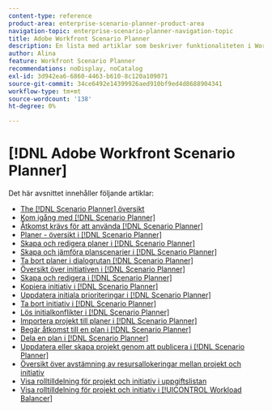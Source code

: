 ```yaml
---
content-type: reference
product-area: enterprise-scenario-planner-product-area
navigation-topic: enterprise-scenario-planner-navigation-topic
title: Adobe Workfront Scenario Planner
description: En lista med artiklar som beskriver funktionaliteten i Workfront Scenario Planner.
author: Alina
feature: Workfront Scenario Planner
recommendations: noDisplay, noCatalog
exl-id: 3d942ea6-6860-4463-b610-8c120a109071
source-git-commit: 34ce6492e14399926aed910bf9ed4d8688904341
workflow-type: tm+mt
source-wordcount: '138'
ht-degree: 0%

---
```


# [!DNL Adobe Workfront Scenario Planner]

Det här avsnittet innehåller följande artiklar:

* [The [!DNL Scenario Planner] översikt](../scenario-planner/scenario-planner-overview.md)
* [Kom igång med [!DNL Scenario Planner]](../scenario-planner/get-started-with-scenario-planning.md)
* [Åtkomst krävs för att använda [!DNL Scenario Planner]](../scenario-planner/access-needed-to-use-sp.md)
* [Planer - översikt i [!DNL Scenario Planner]](../scenario-planner/plans-overview.md)
* [Skapa och redigera planer i [!DNL Scenario Planner]](../scenario-planner/create-and-edit-plans.md)
* [Skapa och jämföra planscenarier i [!DNL Scenario Planner]](../scenario-planner/create-and-compare-scenarios-for-a-plan.md)
* [Ta bort planer i dialogrutan [!DNL Scenario Planner]](../scenario-planner/delete-plans.md)
* [Översikt över initiativen i [!DNL Scenario Planner]](../scenario-planner/initiatives-overview.md)
* [Skapa och redigera i [!DNL Scenario Planner]](../scenario-planner/create-and-edit-initiatives.md)
* [Kopiera initiativ i [!DNL Scenario Planner]](../scenario-planner/copy-initiatives.md)
* [Uppdatera initiala prioriteringar i [!DNL Scenario Planner]](../scenario-planner/prioritize-initiatives.md)
* [Ta bort initiativ i [!DNL Scenario Planner]](../scenario-planner/delete-initiatives.md)
* [Lös initialkonflikter i [!DNL Scenario Planner]](../scenario-planner/resolve-conflicts-in-sp.md)
* [Importera projekt till planer i [!DNL Scenario Planner]](../scenario-planner/import-projects-to-plans.md)
* [Begär åtkomst till en plan i [!DNL Scenario Planner]](../scenario-planner/request-access-to-plan.md)
* [Dela en plan i [!DNL Scenario Planner]](../scenario-planner/share-a-plan.md)
* [Uppdatera eller skapa projekt genom att publicera i [!DNL Scenario Planner]](../scenario-planner/publish-scenarios-update-projects.md)
* [Översikt över avstämning av resursallokeringar mellan projekt och initiativ](../scenario-planner/overview-reconcile-allocations-between-projects-initiatives.md)
* [Visa rolltilldelning för projekt och initiativ i uppgiftslistan](../scenario-planner/show-role-allocation-task-list-nwe.md)
* [Visa rolltilldelning för projekt och initiativ i [!UICONTROL Workload Balancer]](../scenario-planner/show-role-allocation-workload-balancer.md)

 
